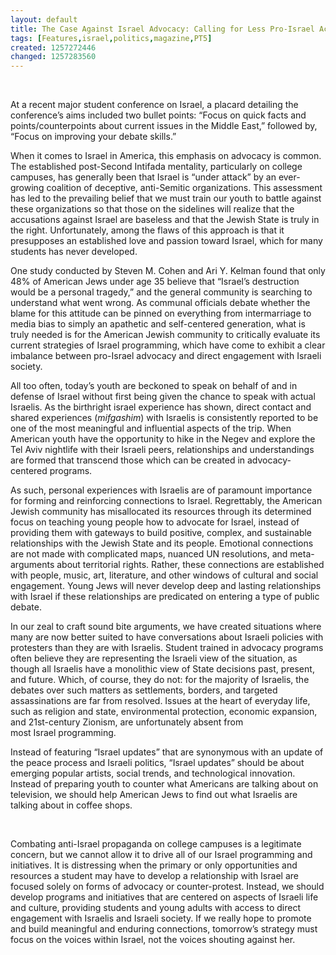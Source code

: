 ```yaml
---
layout: default
title: The Case Against Israel Advocacy: Calling for Less Pro-Israel Activism
tags: [Features,israel,politics,magazine,PT5]
created: 1257272446
changed: 1257283560
---
```

<p>&nbsp;</p>
<p style="margin-top: 0px; margin-right: 0px; margin-bottom: 1em; margin-left: 0px; ">At a recent major student conference on&nbsp;<st1:country-region w:st="on"><st1:place w:st="on">Israel</st1:place></st1:country-region>, a placard detailing the conference&rsquo;s aims included two bullet points: &ldquo;Focus on quick facts and points/counterpoints about current issues in the Middle East,&rdquo; followed by, &ldquo;Focus on improving your debate skills.&rdquo;</p>
<p style="margin-top: 0px; margin-right: 0px; margin-bottom: 1em; margin-left: 0px; ">When it comes to&nbsp;<st1:country-region w:st="on">Israel</st1:country-region>&nbsp;in&nbsp;<st1:country-region w:st="on"><st1:place w:st="on">America</st1:place></st1:country-region>, this emphasis on advocacy is common. The established post-Second Intifada mentality, particularly on college campuses, has generally been that&nbsp;<st1:country-region w:st="on"><st1:place w:st="on">Israel</st1:place></st1:country-region>&nbsp;is &ldquo;under attack&rdquo; by an ever-growing coalition of deceptive, anti-Semitic organizations. This assessment has led to the prevailing belief that we must train our youth to battle against these organizations so that those on the sidelines will realize that the accusations against&nbsp;<st1:country-region w:st="on"><st1:place w:st="on">Israel</st1:place></st1:country-region>&nbsp;are baseless and that the Jewish State is truly in the right. Unfortunately, among the flaws of this approach is that it presupposes an established love and passion toward&nbsp;<st1:country-region w:st="on"><st1:place w:st="on">Israel</st1:place></st1:country-region>, which for many students has never developed.</p>
<p style="margin-top: 0px; margin-right: 0px; margin-bottom: 1em; margin-left: 0px; ">One study conducted by Steven M. Cohen and Ari Y. Kelman found that only 48% of American Jews under age 35 believe that &ldquo;Israel&rsquo;s destruction would be a personal tragedy,&rdquo; and the general community is searching to understand what went wrong. As communal officials debate whether the blame for this attitude can be pinned on everything from intermarriage to media bias to simply an apathetic and self-centered generation, what is truly needed is for the American Jewish community to critically evaluate its current strategies of Israel programming, which have come to exhibit a clear imbalance between pro-Israel advocacy and direct engagement with Israeli society.</p>
<p style="margin-top: 0px; margin-right: 0px; margin-bottom: 1em; margin-left: 0px; ">All too often, today&rsquo;s youth are beckoned to speak on behalf of and in defense of&nbsp;<st1:country-region w:st="on"><st1:place w:st="on">Israel</st1:place></st1:country-region>&nbsp;without first being given the chance to speak with actual Israelis. As the birthright israel experience has shown, direct contact and shared experiences (<em>mifgashim</em>) with Israelis is consistently reported to be one of the most meaningful and influential aspects of the trip. When American youth have the opportunity to hike in the&nbsp;<st1:place w:st="on">Negev</st1:place>&nbsp;and explore the Tel Aviv nightlife with their Israeli peers, relationships and understandings are formed that transcend those which can be created in advocacy-centered programs.</p>
<p style="margin-top: 0px; margin-right: 0px; margin-bottom: 1em; margin-left: 0px; ">As such, personal experiences with Israelis are of paramount importance for forming and reinforcing connections to&nbsp;<st1:country-region w:st="on"><st1:place w:st="on">Israel</st1:place></st1:country-region>. Regrettably, the American Jewish community has misallocated its resources through its determined focus on teaching young people how to advocate for&nbsp;<st1:country-region w:st="on"><st1:place w:st="on">Israel</st1:place></st1:country-region>, instead of providing them with gateways to build positive, complex, and sustainable relationships with the Jewish State and its people. Emotional connections are not made with complicated maps, nuanced UN resolutions, and meta-arguments about territorial rights. Rather, these connections are established with people, music, art, literature, and other windows of cultural and social engagement. Young Jews will never develop deep and lasting relationships with&nbsp;<st1:country-region w:st="on"><st1:place w:st="on">Israel</st1:place></st1:country-region>&nbsp;if these relationships are predicated on entering a type of public debate.</p>
<p style="margin-top: 0px; margin-right: 0px; margin-bottom: 1em; margin-left: 0px; ">In our zeal to craft sound bite arguments, we have created situations where many are now better suited to have conversations about Israeli policies with protesters than they are with Israelis. Student trained in advocacy programs often believe they are representing the Israeli view of the situation, as though all Israelis have a monolithic view of State decisions past, present, and future. Which, of course, they do not: for the majority of Israelis, the debates over such matters as settlements, borders, and targeted assassinations are far from resolved. Issues at the heart of everyday life, such as religion and state, environmental protection, economic expansion, and 21st-century Zionism, are unfortunately absent from most&nbsp;<st1:country-region w:st="on"><st1:place w:st="on">Israel</st1:place></st1:country-region>&nbsp;programming.</p>
<p style="margin-top: 0px; margin-right: 0px; margin-bottom: 1em; margin-left: 0px; ">Instead of featuring &ldquo;Israel updates&rdquo; that are synonymous with an update of the peace process and Israeli politics, &ldquo;Israel updates&rdquo; should be about emerging popular artists, social trends, and technological innovation. Instead of preparing youth to counter what Americans are talking about on television, we should help American Jews to find out what Israelis are talking about in coffee shops.</p>
<p>&nbsp;</p>
<p>Combating anti-Israel propaganda on college campuses is a legitimate concern, but we cannot allow it to drive all of our&nbsp;<st1:country-region w:st="on"><st1:place w:st="on">Israel</st1:place></st1:country-region>&nbsp;programming and initiatives. It is distressing when the primary or only opportunities and resources a student may have to develop a relationship with&nbsp;<st1:country-region w:st="on"><st1:place w:st="on">Israel</st1:place></st1:country-region>&nbsp;are focused solely on forms of advocacy or counter-protest. Instead, we should develop programs and initiatives that are centered on aspects of Israeli life and culture, providing students and young adults with access to direct engagement with Israelis and Israeli society. If we really hope to promote and build meaningful and enduring connections, tomorrow&rsquo;s strategy must focus on the voices within&nbsp;<st1:country-region w:st="on"><st1:place w:st="on">Israel</st1:place></st1:country-region>, not the voices shouting against her.&nbsp;</p>